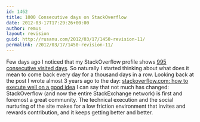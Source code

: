 ```yaml
---
id: 1462
title: 1000 Consecutive days on StackOverflow
date: 2012-03-17T17:29:26+00:00
author: remus
layout: revision
guid: http://rusanu.com/2012/03/17/1450-revision-11/
permalink: /2012/03/17/1450-revision-11/
---
```

Few days ago I noticed that my StackOverflow profile shows [995 consecutive visited days](http://stackoverflow.com/users/105929/remus-rusanu). So naturally I started thinking about what does it mean to come back every day for a thousand days in a row. Looking back at the post I wrote almost 3 years ago to the day: [stackoverflow.com: how to execute well on a good idea](http://rusanu.com/2009/05/18/stackoverflowcom-how-to-execute-well-on-a-good-idea/) I can say that not much has changed: StackOverflow (and now the entire StackExchange network) is first and foremost a great community. The technical execution and the social nurturing of the site makes for a low friction environment that invites and rewards contribution, and it keeps getting better and better.
